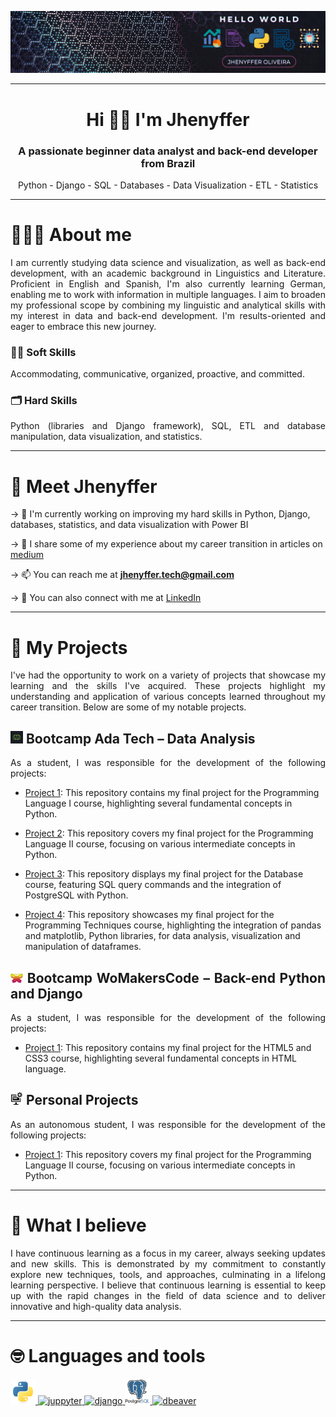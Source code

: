 [![Hello world!](header.png)](https://github.com/JhenyfferOliveira?tab=repositories)

---

<h1 align="center">Hi 👋🏾 I'm Jhenyffer</h1>
<h3 align="center">A passionate beginner data analyst and back-end developer from Brazil</h3>


<div align="center" > Python - Django - SQL - Databases - Data Visualization - ETL - Statistics </div>


---

<h1 align="left">👩🏾‍💻 About me</h1>
<div align="justify">
  <p>
    I am currently studying data science and visualization, as well as back-end development, with an academic background in Linguistics and Literature. Proficient in English and Spanish, I'm also currently learning German, enabling me to work with information in multiple languages. I aim to broaden my professional scope by combining my linguistic and analytical skills with my interest in data and back-end development. I'm results-oriented and eager to embrace this new journey.
  </p>
  <p>
  <h3>🤝🏾 Soft Skills</h3>
    Accommodating, communicative, organized, proactive, and committed.
  <h3>🗂️ Hard Skills</h3>
    Python (libraries and Django framework), SQL, ETL and database manipulation, data visualization, and statistics.
  </p>
</div>

---

<h1 align="left">🎯 Meet Jhenyffer</h1>

-> 🌱 I'm currently working on improving my hard skills in Python, Django, databases, statistics, and data visualization with Power BI

-> 📝 I share some of my experience about my career transition in articles on [medium](https://medium.com/@jhenyffer.tech)

-> 📫 You can reach me at **jhenyffer.tech@gmail.com**

-> 💬 You can also connect with me at [LinkedIn](https://linkedin.com/in/jhenyfferoliveira)

---

<h1 align="left">🚀 My Projects</h1>
<div align="justify">I've had the opportunity to work on a variety of projects that showcase my learning and the skills I've acquired. These projects highlight my understanding and application of various concepts learned throughout my career transition. Below are some of my notable projects.</div>

<div align="justify"><h2><a href="https://ada.tech/" target="_blank" rel="noreferrer"> <img src="adatech.jpg" alt="Ada Tech" width="20" height="20"/></a> Bootcamp Ada Tech – Data Analysis</h2></div>
<div align="justify">As a student, I was responsible for the development of the following projects:</div>

+ [Project 1](https://github.com/JhenyfferOliveira/Projeto-LPI): This repository contains my final project for the Programming Language I course, highlighting several fundamental concepts in Python.

+ [Project 2](https://github.com/JhenyfferOliveira/Projeto-LPII-Ada): This repository covers my final project for the Programming Language II course, focusing on various intermediate concepts in Python.

+ [Project 3](https://github.com/JhenyfferOliveira/Projeto-BancodeDados-Ada): This repository displays my final project for the Database course, featuring SQL query commands and the integration of PostgreSQL with Python.

+ [Project 4](https://github.com/JhenyfferOliveira/Projeto-AnaliseDados-Ada): This repository showcases my final project for the Programming Techniques course, highlighting the integration of pandas and matplotlib, Python libraries, for data analysis, visualization and manipulation of dataframes.


<div align="justify"><h2><a href="https://womakerscode.org/" target="_blank" rel="noreferrer"> <img src="womakerscode.png" alt="WoMakersCode" width="20" height="15"/></a> Bootcamp WoMakersCode – Back-end Python and Django</h2></div>
<div align="justify">As a student, I was responsible for the development of the following projects:</div>

+ [Project 1](https://github.com/JhenyfferOliveira/html5-css3-womakerscode): This repository contains my final project for the HTML5 and CSS3 course, highlighting several fundamental concepts in HTML language.


<div align="justify"><h2><h2><img src="estudos-independentes.png" alt="Computador" width="20" height="20"/> Personal Projects</h2></div>
<div align="justify">As an autonomous student, I was responsible for the development of the following projects:</div>

+ [Project 1](https://github.com/JhenyfferOliveira/Projeto-I): This repository covers my final project for the Programming Language II course, focusing on various intermediate concepts in Python.


---

<h1 align="left">🔎 What I believe</h1>
<div align="justify">I have continuous learning as a focus in my career, always seeking updates and new skills. This is demonstrated by my commitment to constantly explore new techniques, tools, and approaches, culminating in a lifelong learning perspective. I believe that continuous learning is essential to keep up with the rapid changes in the field of data science and to deliver innovative and high-quality data analysis.</div>

---

<h1 align="left">🤓 Languages and tools</h1>
<a href="https://www.python.org" target="_blank" rel="noreferrer"> <img src="https://raw.githubusercontent.com/devicons/devicon/master/icons/python/python-original.svg" alt="python" width="40" height="40"/> </a>
<a href="https://jupyter.org/" target="_blank" rel="noreferrer"> <img src="https://jupyter.org/assets/homepage/main-logo.svg" alt="juppyter" width="40" height="40"/> </a>
<a href="https://www.djangoproject.com/" target="_blank" rel="noreferrer"> <img src="https://static-00.iconduck.com/assets.00/django-icon-1606x2048-lwmw1z73.png" alt="django" width="32" height="40"/> </a>
<a href="https://www.postgresql.org" target="_blank" rel="noreferrer"> <img src="https://raw.githubusercontent.com/devicons/devicon/master/icons/postgresql/postgresql-original-wordmark.svg" alt="postgresql" width="40" height="40"/> </a>
<a href="https://dbeaver.io/" target="_blank" rel="noreferrer"> <img src="https://dbeaver.io/wp-content/uploads/2015/09/beaver-head.png" alt="dbeaver" width="40" height="40"/> </a>
